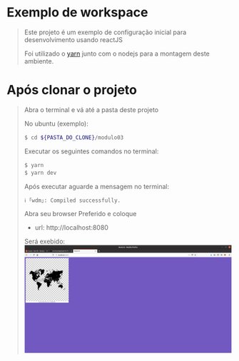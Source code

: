 # Exemplo de workspace
> Este projeto é um exemplo de configuração inicial 
> para desenvolvimento usando reactJS
>
> Foi utilizado o [yarn](https://yarnpkg.com/getting-started) junto com o nodejs
> para a montagem deste ambiente.

# Após clonar o projeto
> Abra o terminal e vá até a pasta deste projeto
>
>No ubuntu (exemplo):
> ```sh
> $ cd ${PASTA_DO_CLONE}/modulo03
> ```
>
>Executar os seguintes comandos no terminal:
>
> ```sh
> $ yarn
> $ yarn dev
> ```
> Após executar aguarde a mensagem no terminal:
> ```sh
> ℹ ｢wdm｣: Compiled successfully.
> ```
> Abra seu browser Preferido e coloque 
> 
>  - url: http://localhost:8080
>
> Será exebido:
> ![Sucesso](src/imagens/imagem.png)

